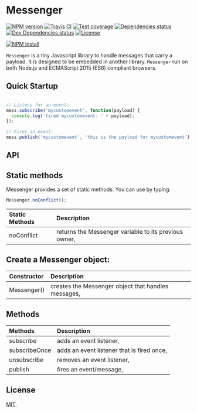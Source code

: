 # Messenger

[![NPM version][npm-image]][npm-url]
[![Travis CI][travis-image]][travis-url]
[![Test coverage][coveralls-image]][coveralls-url]
[![Dependencies status][dependencies-image]][dependencies-url]
[![Dev Dependencies status][devdependencies-image]][devdependencies-url]
[![License][license-image]](LICENSE.md)
<!--- [![node version][node-image]][node-url] -->
[![NPM install][npm-install-image]][npm-install-url]


`Messenger` is a tiny Javascript library to handle messages that carry a payload. It is designed to be embedded in another library. `Messenger` run on both Node.js and ECMAScript 2015 (ES6) compliant browsers.


## Quick Startup

```js

// Listens for an event:
mess.subscribe('mycustomevent', function(payload) {
  console.log('fired mycustomevent: ' + payload);
});

// Fires an event:
mess.publish('mycustomevent', 'this is the payload for mycustomevent');
```


## API

## Static methods

Messenger provides a set of static methods. You can use by typing:

```javascript
Messenger.noConflict();
```

| Static Methods       | Description |
|:---------------------|:------------|
| noConflict           | returns the Messenger variable to its previous owner, |



## Create a Messenger object:

| Constructor | Description |
|:------------|:------------|
| Messenger() | creates the Messenger object that handles messages, |


## Methods

| Methods  | Description |
|:--------------------|:------------|
| subscribe           | adds an event listener, |
| subscribeOnce       | adds an event listener that is fired once, |
| unsubscribe         | removes an event listener, |
| publish             | fires an event/message, |


## License

[MIT](LICENSE.md).

<!--- URls -->

[npm-image]: https://img.shields.io/npm/v/@mobilabs/messenger.svg?style=flat-square
[npm-install-image]: https://nodei.co/npm/@mobilabs/messenger.png?compact=true
[node-image]: https://img.shields.io/badge/node.js-%3E=_0.10-green.svg?style=flat-square
[download-image]: https://img.shields.io/npm/dm/@mobilabs/messenger.svg?style=flat-square
[travis-image]: https://img.shields.io/travis/jclo/messenger.svg?style=flat-square
[coveralls-image]: https://img.shields.io/coveralls/jclo/messenger/master.svg?style=flat-square
[dependencies-image]: https://david-dm.org/jclo/messenger/status.svg?theme=shields.io
[devdependencies-image]: https://david-dm.org/jclo/messenger/dev-status.svg?theme=shields.io
[license-image]: https://img.shields.io/npm/l/@mobilabs/messenger.svg?style=flat-square

[npm-url]: https://www.npmjs.com/package/@mobilabs/messenger
[npm-install-url]: https://nodei.co/npm/@mobilabs/messenger
[node-url]: http://nodejs.org/download
[download-url]: https://www.npmjs.com/package/@mobilabs/messenger
[travis-url]: https://travis-ci.org/jclo/messenger
[coveralls-url]: https://coveralls.io/github/jclo/messenger?branch=master
[dependencies-url]: https://david-dm.org/jclo/messenger
[devdependencies-url]: https://david-dm.org/jclo/messenger?type=dev
[license-url]: http://opensource.org/licenses/MIT
